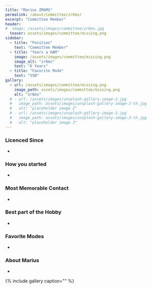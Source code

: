 ```yaml
---
title: "Marius ZR6MS"
permalink: /about/committee/zr6ms/
excerpt: "Committee Member"
header:
#  image: /assets/images/committee/zr6ms.jpg
  teaser: assets/images/committee/missing.png
sidebar:
  - title: "Position"
    text: "Committee Member"
  - title: "Years a HAM"
    image: /assets/images/committee/missing.png
    image_alt: "zr6ms"
    text: "6 Years"
  - title: "Favorite Mode"
    text: "SSB"
gallery:
  - url: /assets/images/committee/missing.png
    image_path: assets/images/committee/missing.png
    alt: "zr6ms"
  # - url: /assets/images/unsplash-gallery-image-2.jpg
  #   image_path: assets/images/unsplash-gallery-image-2-th.jpg
  #   alt: "placeholder image 2"
  # - url: /assets/images/unsplash-gallery-image-3.jpg
  #   image_path: assets/images/unsplash-gallery-image-3-th.jpg
  #   alt: "placeholder image 3"
---
```


### Licenced Since
-

### How you started
-

### Most Memorable Contact
-

### Best part of the Hobby
-

### Favorite Modes
-

### About Marius 
-


{% include gallery caption="" %}
